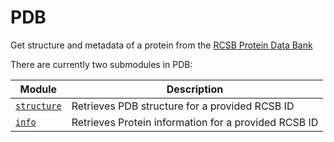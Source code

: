 # PDB

Get structure and metadata of a protein from the [RCSB Protein Data Bank](https://rcsb.org)

There are currently two submodules in PDB:

| Module | Description |
|--------|-------------|
|[`structure`](./pdb/structure.md)| Retrieves PDB structure for a provided RCSB ID |
|[`info`](./pdb/info.md)| Retrieves Protein information for a provided RCSB ID |

